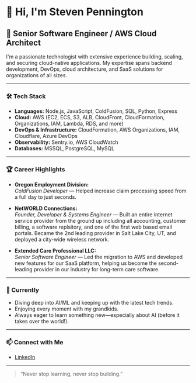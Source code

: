 # 👋 Hi, I'm Steven Pennington

## 🚀 Senior Software Engineer / AWS Cloud Architect

I'm a passionate technologist with extensive experience building, scaling, and securing cloud-native applications. My expertise spans backend development, DevOps, cloud architecture, and SaaS solutions for organizations of all sizes.

---

### 🛠️ Tech Stack

- **Languages:** Node.js, JavaScript, ColdFusion, SQL, Python, Express
- **Cloud:** AWS (EC2, ECS, S3, ALB, CloudFront, CloudFormation, Organizations, IAM, Lambda, RDS, and more)
- **DevOps & Infrastructure:** CloudFormation, AWS Organizations, IAM, Cloudflare, Azure DevOps
- **Observability:** Sentry.io, AWS CloudWatch
- **Databases:** MSSQL, PostgreSQL, MySQL

---

### 🏆 Career Highlights

- **Oregon Employment Division:**  
  *ColdFusion Developer* — Helped increase claim processing speed from a full day to just seconds.

- **NetWORLD Connections:**  
  *Founder, Developer & Systems Engineer* — Built an entire internet service provider from the ground up including all accounting, customer billing, a software replsitory, and one of the first web based email portals. Became the 2nd leading provider in Salt Lake City, UT, and deployed a city-wide wireless network.

- **Extended Care Professional LLC:**  
  *Senior Software Engineer* — Led the migration to AWS and developed new features for our SaaS platform, helping us become the second-leading provider in our industry for long-term care software.

---

### 🌱 Currently

- Diving deep into AI/ML and keeping up with the latest tech trends.
- Enjoying every moment with my grandkids.
- Always eager to learn something new—especially about AI (before it takes over the world!).

---

### 📫 Connect with Me

- [LinkedIn](https://www.linkedin.com/in/steve-d-pennington)

---

> “Never stop learning, never stop building.”  
